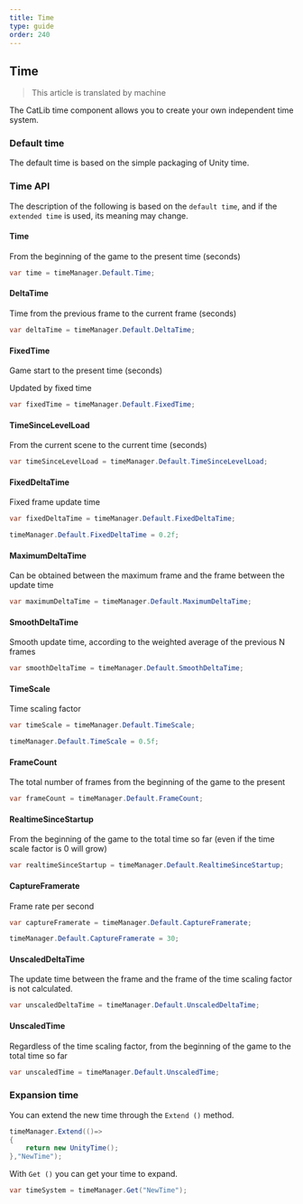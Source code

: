 ```yaml
---
title: Time
type: guide
order: 240
---
```


## Time

> This article is translated by machine

The CatLib time component allows you to create your own independent time system.

### Default time

The default time is based on the simple packaging of Unity time.

### Time API

The description of the following is based on the `default time`, and if the `extended time` is used, its meaning may change.

#### **Time**

From the beginning of the game to the present time (seconds)

``` csharp
var time = timeManager.Default.Time;
```

#### **DeltaTime**

Time from the previous frame to the current frame (seconds)

``` csharp
var deltaTime = timeManager.Default.DeltaTime;
```

#### **FixedTime**

Game start to the present time (seconds)

Updated by fixed time

``` csharp
var fixedTime = timeManager.Default.FixedTime;
```

#### **TimeSinceLevelLoad**

From the current scene to the current time (seconds)

``` csharp
var timeSinceLevelLoad = timeManager.Default.TimeSinceLevelLoad;
```

#### **FixedDeltaTime**

Fixed frame update time

``` csharp
var fixedDeltaTime = timeManager.Default.FixedDeltaTime;
```

``` csharp
timeManager.Default.FixedDeltaTime = 0.2f;
```

#### **MaximumDeltaTime**

Can be obtained between the maximum frame and the frame between the update time

``` csharp
var maximumDeltaTime = timeManager.Default.MaximumDeltaTime;
```

#### **SmoothDeltaTime**

Smooth update time, according to the weighted average of the previous N frames

``` csharp
var smoothDeltaTime = timeManager.Default.SmoothDeltaTime;
```

#### **TimeScale**

Time scaling factor

``` csharp
var timeScale = timeManager.Default.TimeScale;
```

``` csharp
timeManager.Default.TimeScale = 0.5f;
```

#### **FrameCount**

The total number of frames from the beginning of the game to the present

``` csharp
var frameCount = timeManager.Default.FrameCount;
```

#### **RealtimeSinceStartup**

From the beginning of the game to the total time so far (even if the time scale factor is 0 will grow)

``` csharp
var realtimeSinceStartup = timeManager.Default.RealtimeSinceStartup;
```

#### **CaptureFramerate**

Frame rate per second

``` csharp
var captureFramerate = timeManager.Default.CaptureFramerate;
```

``` csharp
timeManager.Default.CaptureFramerate = 30;
```

#### **UnscaledDeltaTime**

The update time between the frame and the frame of the time scaling factor is not calculated.

``` csharp
var unscaledDeltaTime = timeManager.Default.UnscaledDeltaTime;
```

#### **UnscaledTime**

Regardless of the time scaling factor, from the beginning of the game to the total time so far

``` csharp
var unscaledTime = timeManager.Default.UnscaledTime;
```

### Expansion time

You can extend the new time through the `Extend ()` method.

``` csharp
timeManager.Extend(()=>
{
    return new UnityTime();
},"NewTime");
```

With `Get ()` you can get your time to expand.

``` csharp
var timeSystem = timeManager.Get("NewTime");
```